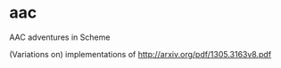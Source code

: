 aac
===

AAC adventures in Scheme

(Variations on) implementations of http://arxiv.org/pdf/1305.3163v8.pdf

